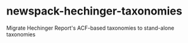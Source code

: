 # newspack-hechinger-taxonomies
Migrate Hechinger Report's ACF-based taxonomies to stand-alone taxonomies
